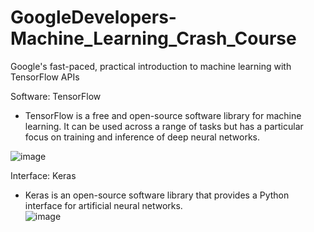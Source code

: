 # GoogleDevelopers-Machine_Learning_Crash_Course
Google's fast-paced, practical introduction to machine learning with TensorFlow APIs

Software: TensorFlow
- TensorFlow is a free and open-source software library for machine learning. It can be used across a range of tasks but has a particular focus on training and inference of deep neural networks.

![image](https://user-images.githubusercontent.com/76621210/122167611-caae0b80-cead-11eb-9e08-28c6027bd8e8.png)

Interface: Keras
- Keras is an open-source software library that provides a Python interface for artificial neural networks.  
![image](https://user-images.githubusercontent.com/76621210/122167530-b36f1e00-cead-11eb-853e-b97e7609b083.png)
